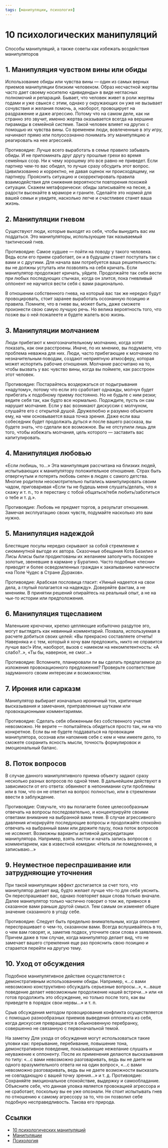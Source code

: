 ```yaml
---
tags: [манипуляции, психология]
---
```

# 10 психологических манипуляций

Способы манипуляций, а также советы как избежать воздействия манипуляторов

## 1. Манипуляция чувством вины или обиды

Использование обиды или чувства вины — один из самых верных приемов манипуляции близким человеком. Образ несчастной жертвы часто дает своему носителю «дивиденды» в виде негласных полномочий и репараций. Бывает, что человек живет в роли жертвы годами и уже свыкся с этим, однако у окружающих он уже не вызывает сочувствия и желания помочь, а, наоборот, провоцирует на раздражение и даже агрессию. Потому что на самом деле, как ни странно это звучит, именно жертва оказывается всегда на вершине пирамиды в семейной системе. Такой человек влияет на других с помощью их чувства вины. Со временем люди, вовлеченные в эту игру, начинают прямо или полуосознанно понимать эту манипуляцию и реагировать на нее агрессией.

Противоядие: Лучше всего выработать в семье правило забывать обиды. И не припоминать друг другу прошлые грехи во время семейных ссор. Ни к чему хорошему это все равно не приведет. Если партнер чем-то вас обидел, то лучше сразу обсудить этот вопрос. Цивилизованно и корректно, не давая оценок ни происходящему, ни партнеру. Прояснить ситуацию и скорректировать правила взаимодействия для снижения вероятности повторения похожей ситуации. Скажем метафорически: обиды записывайте на песке, а радости высекайте в мраморе и граните. Сделайте это нормой для вашей семьи и увидите, насколько легче и счастливее станет ваша жизнь.

## 2. Манипуляции гневом

Существуют люди, которые выходят из себя, чтобы вынудить вас им поддаться. Это манипуляторы, использующие так называемый тактический гнев.

Противоядие: Самое худшее — пойти на поводу у такого человека. Ведь если его прием сработает, он и в будущем станет поступать так с вами и с другими. Для начала вам потребуется ваша решительность: вы не должны уступать или позволять на себя кричать. Если манипулятор продолжает кричать, уйдите. Продолжайте так себя вести при любых последующих стычках, когда он злится, пока гневливый оппонент не научится вести себя с вами рационально.

В отношении собственного гнева, на который вас так же нередко будут провоцировать, стоит заранее выработать осознанную позицию и правила. Помните, что в гневе вы, может быть, даже сможете произнести свою самую лучшую речь. Но велика вероятность того, что позже вы о ней пожалеете и будете жалеть всю жизнь.

## 3. Манипуляции молчанием

Люди прибегают к многозначительному молчанию, когда хотят показать, как они расстроены. Иначе, по их мнению, вы подумаете, что проблема неважна для них. Люди, часто прибегающие к молчанию по незначительным поводам, создают неприятную атмосферу, которая может испортить рабочие отношения. Молчание рассчитано на то, чтобы вызвать у вас чувство вины, когда вы поймете, как расстроен этот человек.

Противоядие: Постарайтесь воздержаться от подыгрывания «надутому», потому что если это сработает однажды, молчун будет прибегать к подобному приему постоянно. Но не будьте с ним резки; ведите себя так, как будто все нормально. Подождите, пусть он сам нарушит молчание. Если у вас возникают дискуссии с молчуном, слушайте его с открытой душой. Дружелюбно и разумно объясните ему, на чем основывается ваша точка зрения. Даже если ваш собеседник будет продолжать дуться и после вашего рассказа, вы будете знать, что сделали все возможное. Вы не отступили лишь для того, чтобы избежать молчания, цель которого — заставить вас капитулировать.

## 4. Манипуляция любовью

«Если любишь, то...» Эта манипуляция рассчитана на близких людей, испытывающих к манипулятору положительное отношение. Страх быть отвергнутым и потерять любовь силен в людях с самого детства. Многие родители неосмотрительно пытались манипулировать своим чадом, приговаривая «Если ты не будешь меня слушать/делать, что я скажу и т. п., то я перестану с тобой общаться/тебя любить/заботиться о тебе и т. д.».

Противоядие: Любовь не предмет торгов, а результат отношения. Замечая эксплуатацию своих чувств, подумайте насколько это вам нужно.

## 5. Манипуляция надеждой

Блестящие посулы нередко скрывают за собой стремление к сиюминутной выгоде их автора. Сказочные обещания Кота Базилио и Лисы Алисы были продиктованы их желанием заполучить поскорее золотые, звеневшие в кармане у Буратино. Часто подобные «песни» приводят и более осведомленных граждан к закапыванию наличности «на Поле Чудес в Стране Дураков».

Противоядие: Арабская пословица гласит: «Умный надеется на свои дела, а глупый полагается на надежду». Доверяйте фактам, а не мнениям. В принятии решений опирайтесь на реальный опыт, а не на чьи-то истории или предположения.

## 6. Манипуляция тщеславием

Маленькие крючочки, крепко цепляющие избыточно раздутое эго, могут выглядеть как невинный комментарий. Похвала, используемая в расчете добиться своих целей: «Вы прекрасно составляете отчеты! Наверняка и с тем, который я хочу вам предложить, никто не справится лучше вас!» Или, наоборот, вызов с намеком на некомпетентность: «А слабо?..», «Ты бы, наверное, не смог...»

Противоядие: Вспомните, планировали ли вы сделать предлагаемое до изложения провокационного предложения? Проверьте соответствие задуманного своим интересам и возможностям.

## 7. Ирония или сарказм

Манипулятор выбирает изначально ироничный тон, критичные высказывания и замечания, приправленные шутками или провокационными комментариями.

Противоядие: Сделать себя обиженным без собственного участия невозможно. Не верите — попытайтесь обидеться просто так, ни на что конкретное. Если вы не будете поддаваться на провокации манипулятора, осознав или напомнив себе с кем и чем имеете дело, то сможете сохранить ясность мысли, точность формулировок и эмоциональный баланс.

## 8. Поток вопросов

В случае данного манипулятивного приема объекту задают сразу несколько разных вопросов по одной теме. В дальнейшем действуют в зависимости от его ответа: обвиняют в непонимании сути проблемы или в том, что он не ответил на вопрос полностью, или в стремлении ввести в заблуждение.

Противоядие: Озвучьте, что вы полагаете более целесообразным отвечать на вопросы последовательно, и концентрируйте своими ответами внимание на выбранной вами теме. В случае агрессивного давления игнорируйте последующие вопросы и продолжайте спокойно отвечать на выбранный вами или держите паузу, пока поток вопросов не иссякнет. Возможны варианты активной дискредитации манипулятора. Например, взять листок и начать запись вопросов с комментарием, как в известной комедии: «Нельзя ли помедленнее, я записываю...»

## 9. Неуместное переспрашивание или затрудняющие уточнения

При такой манипуляции эффект достигается за счет того, что манипулятор делает вид, будто желает лучше что-то для себя уяснить. Он переспрашивает вас, однако повторяет ваши слова только вначале. Далее манипулятор только частично говорит о том же, привнося в сказанное вами раньше другой смысл. Тем самым он изменяет общее значение сказанного в угоду себе.

Противоядие: Следует быть предельно внимательным, когда оппонент переспрашивает о чем-то, сказанном вами. Всегда вслушивайтесь в то, о чем вам говорят, и, заметив подвох, уточните свои слова и заявления. Причем даже в том случае, когда манипулятор делает вид, что не замечает вашего стремления еще раз прояснить свою позицию и старается перейти на другую тему.

## 10. Уход от обсуждения

Подобное манипулятивное действие осуществляется с демонстративным использованием обиды. Например, «...с вами невозможно конструктивно обсуждать серьезные вопросы...», «...ваше поведение делает невозможным продолжение нашей встречи...» или «я готов продолжить это обсуждение, но только после того, как вы приведете в порядок свои нервы...» и т. п.

Срыв обсуждения методом провоцирования конфликта осуществляется с помощью разнообразных приемов выведения оппонента из себя, когда дискуссия превращается в обыкновенную перебранку, совершенно не связанную с первоначальной темой.

На заметку
Для ухода от обсуждения могут использоваться такие уловки как: прерывание, перебивание, повышение тона, демонстративное поведение, показывающие нежелание слушать и неуважение к оппоненту. После их применения делаются высказывания по типу: «...с вами невозможно разговаривать, ведь вы не даете ни одного вразумительного ответа ни на один вопрос», «...с вами невозможно разговаривать, ведь вы не даете возможности высказать не совпадающую с вашей точку зрения...» и т. д.
Противоядие: Сохраняйте эмоциональное спокойствие, выдержку и самообладание. Объясните себе, что данная уловка является провокацией агрессора и не сработает, поскольку вы ее уже опознали. Не стоит испытывать гнев по отношению к самому агрессору за то, что он позволил себе подобную несправедливость. Такова его природа.

## Ссылки

- [10 психологических манипуляций](https://zen.yandex.ru/media/id/5cf76df783e84200af3de579/10-psihologicheskih-manipuliacii-5cf7882692015300af0be591)
- [Манипуляции](%D0%9C%D0%B0%D0%BD%D0%B8%D0%BF%D1%83%D0%BB%D1%8F%D1%86%D0%B8%D0%B8.md)
- [Психология](%D0%9F%D1%81%D0%B8%D1%85%D0%BE%D0%BB%D0%BE%D0%B3%D0%B8%D1%8F.md)
